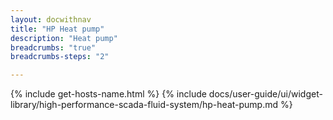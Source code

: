 ```yaml
---
layout: docwithnav
title: "HP Heat pump"
description: "Heat pump"
breadcrumbs: "true"
breadcrumbs-steps: "2"

---
```

{% include get-hosts-name.html %}
{% include docs/user-guide/ui/widget-library/high-performance-scada-fluid-system/hp-heat-pump.md %}
